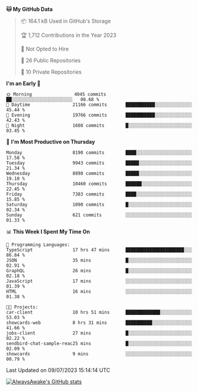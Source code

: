 <!--START_SECTION:waka-->
**🐱 My GitHub Data** 

> 📦 164.1 kB Used in GitHub's Storage 
 > 
> 🏆 1,712 Contributions in the Year 2023
 > 
> 🚫 Not Opted to Hire
 > 
> 📜 26 Public Repositories 
 > 
> 🔑 10 Private Repositories 
 > 
**I'm an Early 🐤** 

```text
🌞 Morning                4045 commits        ██░░░░░░░░░░░░░░░░░░░░░░░   08.68 % 
🌆 Daytime                21166 commits       ███████████░░░░░░░░░░░░░░   45.44 % 
🌃 Evening                19766 commits       ███████████░░░░░░░░░░░░░░   42.43 % 
🌙 Night                  1608 commits        █░░░░░░░░░░░░░░░░░░░░░░░░   03.45 % 
```
📅 **I'm Most Productive on Thursday** 

```text
Monday                   8190 commits        ████░░░░░░░░░░░░░░░░░░░░░   17.58 % 
Tuesday                  9943 commits        █████░░░░░░░░░░░░░░░░░░░░   21.34 % 
Wednesday                8898 commits        █████░░░░░░░░░░░░░░░░░░░░   19.10 % 
Thursday                 10460 commits       ██████░░░░░░░░░░░░░░░░░░░   22.45 % 
Friday                   7383 commits        ████░░░░░░░░░░░░░░░░░░░░░   15.85 % 
Saturday                 1090 commits        █░░░░░░░░░░░░░░░░░░░░░░░░   02.34 % 
Sunday                   621 commits         ░░░░░░░░░░░░░░░░░░░░░░░░░   01.33 % 
```


📊 **This Week I Spent My Time On** 

```text
💬 Programming Languages: 
TypeScript               17 hrs 47 mins      ██████████████████████░░░   86.84 % 
JSON                     35 mins             █░░░░░░░░░░░░░░░░░░░░░░░░   02.91 % 
GraphQL                  26 mins             █░░░░░░░░░░░░░░░░░░░░░░░░   02.18 % 
JavaScript               17 mins             ░░░░░░░░░░░░░░░░░░░░░░░░░   01.39 % 
HTML                     16 mins             ░░░░░░░░░░░░░░░░░░░░░░░░░   01.38 % 

🐱‍💻 Projects: 
car-client               10 hrs 51 mins      █████████████░░░░░░░░░░░░   53.03 % 
showcards-web            8 hrs 31 mins       ██████████░░░░░░░░░░░░░░░   41.66 % 
jobs-client              27 mins             █░░░░░░░░░░░░░░░░░░░░░░░░   02.22 % 
sendbird-chat-sample-reac25 mins             █░░░░░░░░░░░░░░░░░░░░░░░░   02.09 % 
showcards                9 mins              ░░░░░░░░░░░░░░░░░░░░░░░░░   00.79 % 
```


 Last Updated on 09/07/2023 15:14:14 UTC
<!--END_SECTION:waka-->

[![AlwaysAwake's GitHub stats](https://github-readme-stats.vercel.app/api?username=AlwaysAwake&show_icons=true&theme=github_dark&count_private=true)](https://github.com/AlwaysAwake/AlwaysAwake)
